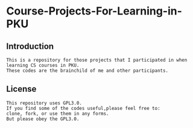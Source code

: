 # Course-Projects-For-Learning-in-PKU
## Introduction
    This is a repository for those projects that I participated in when learning CS courses in PKU.
    These codes are the brainchild of me and other participants.
## License
    This repository uses GPL3.0. 
    If you find some of the codes useful,please feel free to:
    clone, fork, or use them in any forms.
    But please obey the GPL3.0. 

